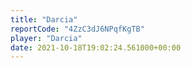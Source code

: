 ```yaml
---
title: "Darcia"
reportCode: "4ZzC3dJ6NPqfKgTB"
player: "Darcia"
date: 2021-10-18T19:02:24.561000+00:00
---
```

